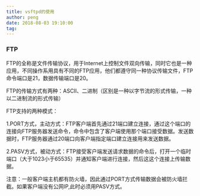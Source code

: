 ```yaml
---
title: vsftpd的使用
author: peng
date: 2018-08-03 19:10:00
tag:
---
```


### FTP

FTP的全称是文件传输协议，用于Internet上控制文件双向传输，同时它也是一种应用，不同操作系用具有不同的FTP应用，他们都遵守同一种协议传输文件，FTP命令端口是21，数据传输端口是20。


FTP的传输方式有两种：ASCII、二进制（区别是一种以字节流的形式传输，一种以二进制流的形式传输）


FTP支持的两种模式：

1.PORT方式，主动方式：FTP客户端首先通过21端口建立连接，通过这个端口的连接向FTP服务器发送命令，命令中包含了客户端使用那个端口接受数据。发送数据时，FTP服务器通过20端口向客户端指定端口建立连接用来发送数据。

2.PASV方式，被动方式：FTP接受客户端发送请求数据的命令后，打开一个临时端口（大于1023小于65535）并通知客户端进行连接，然后这这个连接上传输数据。

注意：一般客户端主机都有防火墙，因此通过PORT方式传输数据会被防火墙拦截。如果客户端没有公网IP,此时必须用PASV方式。